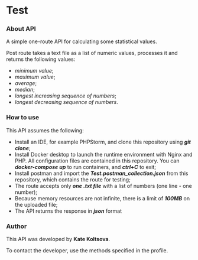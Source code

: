 # Test

### About API

A simple one-route API for calculating some statistical values.

Post route takes a text file as a list of numeric values, processes it and returns the following values:
- _minimum value_;
- _maximum value_;
- _average_;
- _median_;
- _longest increasing sequence of numbers_;
- _longest decreasing sequence of numbers_.

### How to use

This API assumes the following:
- Install an IDE, for example PHPStorm, and clone this repository using _**git clone**_;
- Install Docker desktop to launch the runtime environment with Nginx and PHP.
All configuration files are contained in this repository. You can _**docker-compose up**_ to run containers, and _**ctrl+C**_ to exit;
- Install postman and import the _**Test.postman_collection.json**_ from this repository, which contains the route for testing;
- The route accepts only _**one .txt file**_ with a list of numbers (one line - one number);
- Because memory resources are not infinite, there is a limit of _**100MB**_ on the uploaded file;
- The API returns the response in _**json**_ format

### Author

This API was developed by **Kate Koltsova**.

To contact the developer, use the methods specified in the profile.
